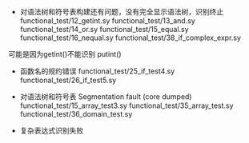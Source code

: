 
- 对语法树和符号表构建还有问题，没有完全显示语法树，识别终止
functional_test/12_getint.sy
functional_test/13_and.sy
functional_test/14_or.sy
functional_test/15_equal.sy
functional_test/16_nequal.sy
functional_test/38_if_complex_expr.sy

可能是因为getint()不能识别
putint()

- 函数名的规约错误
functional_test/25_if_test4.sy
functional_test/26_if_test5.sy


- 对语法树和符号表 Segmentation fault (core dumped)
functional_test/15_array_test3.sy
functional_test/35_array_test.sy
functional_test/36_domain_test.sy

- 复杂表达式识别失败




